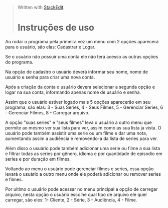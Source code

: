 ﻿

> Written with [StackEdit](https://stackedit.io/). 
> # Instruções de uso

Ao rodar o programa pela primeira vez um menu com 2 opções aparecerá para o usuário, são elas: Cadastrar e Logar.

Se o usuário não possuir uma conta ele não terá acesso as outras opções do programa.

Na opção de cadastro o usuário deverá informar seu nome, nome de usuário e senha para criar uma nova conta.

Após a criação da conta o usuário devera selecionar a segunda opção e logar na sua conta, informando apenas nome de usuário e senha. 

Assim que o usuário estiver logado mais 5 opções aparecerão em seu programa, são elas:  3 - Suas Series, 4 - Seus Filmes, 5 - Gerenciar Series, 6 - Gerenciar Filmes, 8 - Carregar arquivo.

A opção "suas series" e "seus filmes" leva o usuário a outro menu que permite ao mesmo ver sua lista para ver, assim como as  sua lista ja vista. O usuário pode também assistir uma serie ou um filme e dar uma nota, aumentando assim a audiência e removendo-a da lista de series para ver. 

Além disso o usuário pode também adicionar uma serie ou filme a sua lista e filtrar todas as series por gênero, idioma e  por quantidade de episodio em series e por duração em filmes.

Voltando ao menu o usuário pode gerenciar filmes e series, essa opção levará o usuário a outro menu onde ele poderá adicionar ou remover series e filmes. 

Por ultimo o usuário pode acessar no menu principal a opção de carregar arquivo, nesta opção o usuário escolhe qual tipo de arquivo ele quer carregar, são eles: 1- Cliente, 2 - Série, 3 - Audiência, 4 - Filme. 
